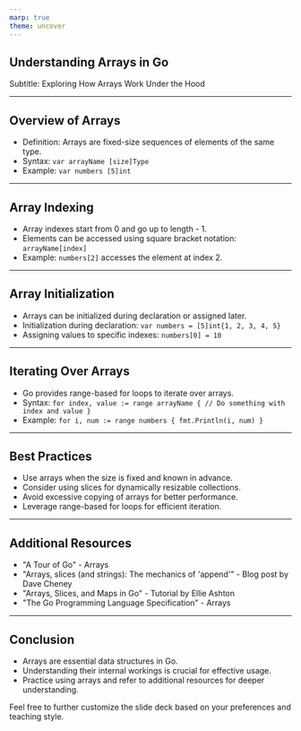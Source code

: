 ```yaml
---
marp: true
theme: uncover
---
```

## Understanding Arrays in Go
Subtitle: Exploring How Arrays Work Under the Hood

---
## Overview of Arrays
- Definition: Arrays are fixed-size sequences of elements of the same type.
- Syntax: `var arrayName [size]Type`
- Example: `var numbers [5]int`

---
## Array Indexing
- Array indexes start from 0 and go up to length - 1.
- Elements can be accessed using square bracket notation: `arrayName[index]`
- Example: `numbers[2]` accesses the element at index 2.

---
## Array Initialization
- Arrays can be initialized during declaration or assigned later.
- Initialization during declaration: `var numbers = [5]int{1, 2, 3, 4, 5}`
- Assigning values to specific indexes: `numbers[0] = 10`

---
## Iterating Over Arrays
- Go provides range-based for loops to iterate over arrays.
- Syntax: `for index, value := range arrayName { // Do something with index and value }`
- Example: `for i, num := range numbers { fmt.Println(i, num) }`

---
## Best Practices
- Use arrays when the size is fixed and known in advance.
- Consider using slices for dynamically resizable collections.
- Avoid excessive copying of arrays for better performance.
- Leverage range-based for loops for efficient iteration.

---
## Additional Resources
- "A Tour of Go" - Arrays
- "Arrays, slices (and strings): The mechanics of 'append'" - Blog post by Dave Cheney
- "Arrays, Slices, and Maps in Go" - Tutorial by Ellie Ashton
- "The Go Programming Language Specification" - Arrays

---
## Conclusion
- Arrays are essential data structures in Go.
- Understanding their internal workings is crucial for effective usage.
- Practice using arrays and refer to additional resources for deeper understanding.

Feel free to further customize the slide deck based on your preferences and teaching style.